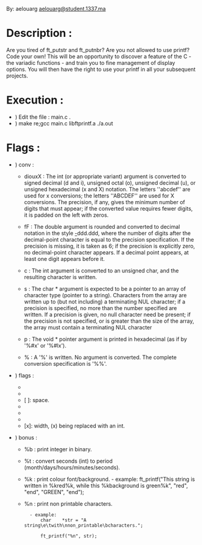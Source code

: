 By: aelouarg <aelouarg@student.1337.ma>


# Description :
Are you tired of ft_putstr and ft_putnbr? Are you not allowed to use printf? Code your own! This will be an opportunity to discover a feature of the C - the variadic functions - and train you to fine management of display options. You will then have the right to use your printf in all your subsequent projects.

# Execution :
* ) Edit the file :  main.c .
* ) make re;gcc main.c libftprintf.a  ./a.out

# Flags : 
* ) conv :
	- diouxX	: The int (or appropriate variant) argument is converted to signed decimal (d and i), unsigned octal (o), unsigned decimal (u), or unsigned hexadecimal (x and X) notation.  The letters ''abcdef'' are used for x conversions; the letters ''ABCDEF'' are used for X conversions.  The precision, if any, gives the minimum number of digits that must appear; if the converted value requires fewer digits, it is padded on the left with zeros.

	- fF		: The double argument is rounded and converted to decimal notation in the style [-]ddd.ddd, where the number of digits after the decimal-point character is equal to the precision specification.  If the precision is missing, it is taken as 6; if the precision is explicitly zero, no decimal-point character appears.  If a decimal point appears, at least one digit appears before it.

	- c		: The int argument is converted to an unsigned char, and the resulting character is written.

	- s		: The char * argument is expected to be a pointer to an array of character type (pointer to a string).  Characters from the array are written up to (but not including) a terminating NUL character; if a precision is specified, no more than the number specified are written.  If a precision is given, no null character need be present; if the precision is not specified, or is greater than the size of the array, the array must contain a terminating NUL character

	- p		: The void * pointer argument is printed in hexadecimal (as if by '%#x' or '%#lx').

	- %		: A '%' is written.  No argument is converted.  The complete conversion specification is '%%'.

* ) flags :
	- [#]: hash.
	- [0]: zero.
	- [ ]: space.
	- [+]: plus.
	- [-]: minus.
	- [.]: precision.
	- [x]: width, (x) being replaced with an int.
* ) bonus :
	- %b : print integer in binary.
	- %t : convert seconds (int) to period (month/days/hours/minutes/seconds).
	- %k : print colour font/background.
			- example:
				ft_printf("This string is written in %kred%k, while this %kbackground is green%k", "red", "end", "GREEN", "end");
	- %n : print non printable characters.

			- example:
				char	*str = "A string\e\twith\nnon_printable\bcharacters.";

				ft_printf("%n", str);
		 

